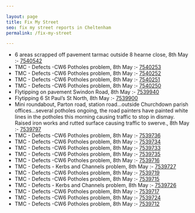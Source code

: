 ```yaml
---

layout: page
title: Fix My Street
seo: fix my street reports in Cheltenham
permalink: /fix-my-street

---
```


<!-- fix_marker starts -->

- 6 areas scrapped off pavement tarmac outside 8 hearne close, 8th May :- [7540542](https://www.fixmystreet.com/report/7540542)
- TMC - Defects -CW6 Potholes  problem, 8th May :- [7540253](https://www.fixmystreet.com/report/7540253)
- TMC - Defects -CW6 Potholes  problem, 8th May :- [7540252](https://www.fixmystreet.com/report/7540252)
- TMC - Defects -CW6 Potholes  problem, 8th May :- [7540251](https://www.fixmystreet.com/report/7540251)
- TMC - Defects -CW6 Potholes  problem, 8th May :- [7540250](https://www.fixmystreet.com/report/7540250)
- Flytipping on pavement Swindon Road, 8th May :- [7539940](https://www.fixmystreet.com/report/7539940)
- Flytipping 6 St Paul’s St North, 8th May :- [7539900](https://www.fixmystreet.com/report/7539900)
- Mini roundabout, Parton road, station road…outside Churchdown parish offices…several potholes ongoing, the road painters have painted white lines in the potholes this morning causing traffic to stop in dismay. Raised iron works and rutted surface causing traffic to swerve., 8th May :- [7539797](https://www.fixmystreet.com/report/7539797)
- TMC - Defects -CW6 Potholes  problem, 8th May :- [7539736](https://www.fixmystreet.com/report/7539736)
- TMC - Defects -CW6 Potholes  problem, 8th May :- [7539734](https://www.fixmystreet.com/report/7539734)
- TMC - Defects -CW6 Potholes  problem, 8th May :- [7539733](https://www.fixmystreet.com/report/7539733)
- TMC - Defects -CW6 Potholes  problem, 8th May :- [7539735](https://www.fixmystreet.com/report/7539735)
- TMC - Defects -CW6 Potholes  problem, 8th May :- [7539716](https://www.fixmystreet.com/report/7539716)
- TMC - Defects - Kerbs and Channels problem, 8th May :- [7539727](https://www.fixmystreet.com/report/7539727)
- TMC - Defects -CW6 Potholes  problem, 8th May :- [7539719](https://www.fixmystreet.com/report/7539719)
- TMC - Defects -CW6 Potholes  problem, 8th May :- [7539715](https://www.fixmystreet.com/report/7539715)
- TMC - Defects - Kerbs and Channels problem, 8th May :- [7539726](https://www.fixmystreet.com/report/7539726)
- TMC - Defects -CW6 Potholes  problem, 8th May :- [7539717](https://www.fixmystreet.com/report/7539717)
- TMC - Defects -CW6 Potholes  problem, 8th May :- [7539724](https://www.fixmystreet.com/report/7539724)
- TMC - Defects -CW6 Potholes  problem, 8th May :- [7539712](https://www.fixmystreet.com/report/7539712)

<!-- fix_marker ends -->